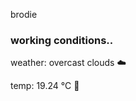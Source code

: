 brodie

<!--weather_start-->
### working conditions..

weather: overcast clouds ☁️

temp: 19.24 °C 👕

<!--weather_end-->
